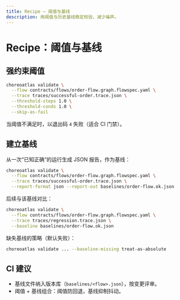 ```yaml
---
title: Recipe — 阈值与基线
description: 用阈值与历史基线稳定校验，减少噪声。
---
```


# Recipe：阈值与基线

## 强约束阈值

```bash
choreoatlas validate \
  --flow contracts/flows/order-flow.graph.flowspec.yaml \
  --trace traces/successful-order.trace.json \
  --threshold-steps 1.0 \
  --threshold-conds 1.0 \
  --skip-as-fail
```

当阈值不满足时，以退出码 `4` 失败（适合 CI 门禁）。

## 建立基线

从一次“已知正确”的运行生成 JSON 报告，作为基线：

```bash
choreoatlas validate \
  --flow contracts/flows/order-flow.graph.flowspec.yaml \
  --trace traces/successful-order.trace.json \
  --report-format json --report-out baselines/order-flow.ok.json
```

后续与该基线对比：

```bash
choreoatlas validate \
  --flow contracts/flows/order-flow.graph.flowspec.yaml \
  --trace traces/regression.trace.json \
  --baseline baselines/order-flow.ok.json
```

缺失基线的策略（默认失败）：

```bash
choreoatlas validate ... --baseline-missing treat-as-absolute
```

## CI 建议

- 基线文件纳入版本库（`baselines/<flow>.json`），按变更评审。
- 阈值 + 基线组合：阈值防回退，基线抑制抖动。

